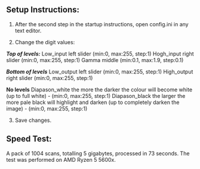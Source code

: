 
## Setup Instructions:
1. After the second step in the startup instructions, open config.ini in any text editor. 

2. Change the digit values:

***Top of levels:***
Low_input left slider (min:0, max:255, step:1)
Hogh_input right slider (min:0, max:255, step:1)
Gamma middle (min:0.1, max:1.9, step:0.1)

***Bottom of levels***
Low_output left slider (min:0, max:255, step:1)
High_output right slider (min:0, max:255, step:1)

**No levels**
Diapason_white the more the darker the colour will become white (up to full white) - (min:0, max:255, step:1)
Diapason_black the larger the more pale black will highlight and darken (up to completely darken the image) - (min:0, max:255, step:1)

3. Save changes.

## Speed Test:
A pack of 1004 scans, totalling 5 gigabytes, processed in 73 seconds. The test was performed on AMD Ryzen 5 5600x.
